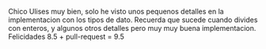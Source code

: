 Chico Ulises
 muy bien, solo he visto unos pequenos detalles en la implementacion con los tipos de dato. Recuerda que sucede cuando divides con enteros, y algunos otros detalles pero muy muy buena implementacion. 
Felicidades 8.5 + pull-request = 9.5 
